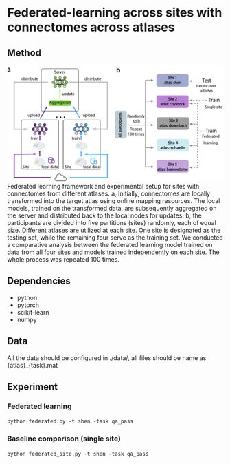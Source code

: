 # Federated-learning across sites with connectomes across atlases

## Method
![workflow](./Federate.png)
Federated learning framework and experimental setup for sites with connectomes from different atlases. a, Initially, connectomes are locally transformed into the target atlas using online mapping resources. The local models, trained on the transformed data, are subsequently aggregated on the server and distributed back to the local nodes for updates. b, the participants are divided into five partitions (sites) randomly, each of equal size. Different atlases are utilized at each site. One site is designated as the testing set, while the remaining four serve as the training set. We conducted a comparative analysis between the federated learning model trained on data from all four sites and models trained independently on each site. The whole process was repeated 100 times.

## Dependencies
- python 
- pytorch
- scikit-learn
- numpy

## Data
All the data should be configured in ./data/, all files should be name as {atlas}_{task}.mat

## Experiment 

### Federated learning
```
python federated.py -t shen -task qa_pass
```

### Baseline comparison (single site)
```
python federated_site.py -t shen -task qa_pass
```


